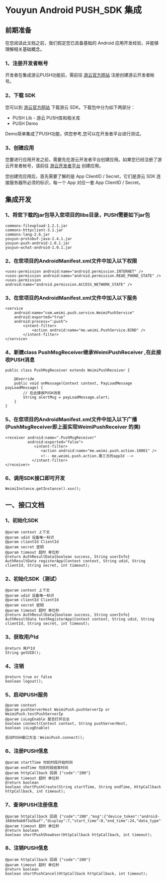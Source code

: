 # **Youyun Android PUSH_SDK 集成**

## 前期准备
在您阅读此文档之前，我们假定您已具备基础的 Android 应用开发经验，并能够理解相关基础概念。

### 1、注册开发者帐号
开发者在集成游云PUSH功能前，需前往 [游云官方网站](http://www.17youyun.com) 注册创建游云开发者帐号。

### 2、下载 SDK

您可以到 [游云官方网站](http://www.17youyun.com) 下载游云 SDK。下载包中分为如下两部分：

- PUSH Lib - 游云 PUSH库和相关库
- PUSH Demo 

 Demo简单集成了PUSH功能，供您参考,您可以在开发者平台进行测试。
 
### 3、创建应用

您要进行应用开发之前，需要先在游云开发者平台创建应用。如果您已经注册了游云开发者帐号，请前往 [游云开发者平台](http://www.17youyun.com) 创建应用。

您创建完应用后，首先需要了解的是 App ClientID / Secret，它们是游云 SDK 连接服务器所必须的标识，每一个 App 对应一套 App ClientID / Secret。

## 集成开发

### 1、将您下载的jar包导入您项目的libs目录，PUSH需要如下jar包

```
commons-fileupload-1.2.1.jar
commons-httpclient-3.1.jar
commons-lang-2.6.jar
youyun-protobuf-java-2.4.1.jar
youyun-push-android-1.0.1.jar
youyun-wchat-android-1.0.1.jar
```
### 2、在您项目的AndroidManifest.xml文件中加入以下权限

```
<uses-permission android:name="android.permission.INTERNET" />
<uses-permission android:name="android.permission.READ_PHONE_STATE" />
<uses-permission android:name="android.permission.ACCESS_NETWORK_STATE" />
```
### 3、在您项目的AndroidManifest.xml文件中加入以下服务

```
<service 
    android:name="com.weimi.push.service.WeimiPushService"
    android:exported="true"
    android:process=":push">
        <intent-filter>
            <action android:name="me.weimi.PushService.BIND" />
        </intent-filter>
</service>
```
### 4、新建class PushMsgReceiver继承WeimiPushReceiver ,在此接收PUSH消息

```
public class PushMsgReceiver extends WeimiPushReceiver {

	@Override
	public void onMessage(Context context, PayLoadMessage payLoadMessage) {
	    // 在此接收PUSH消息
	    String alertMsg = payLoadMessage.alert;
    }
}
```
### 5、在您项目的AndroidManifest.xml文件中加入以下广播(PushMsgReceiver即上面实现WeimiPushReceiver 的类)

```
<receiver android:name=".PushMsgReceiver"
          android:exported="false">
             <intent-filter>
                <action android:name="me.weimi.push.action.10001" />
                <!-- me.weimi.push.action.第三方的appId -->
            </intent-filter>
</receiver>
```

### 6、调用SDK接口即可开发

```
WeimiInstance.getInstance().xxx();
```
## 一、接口文档

### 1、初始化SDK

```
@param context 上下文
@param udid 设备唯一标识
@param clientId ClientId
@param secret 密钥
@param timeout 超时 单位秒
@return AuthResultData{boolean success, String userInfo} 
AuthResultData registerApp(Context context, String udid, String clientId, String secret, int timeout);
```
### 2、初始化SDK（测试）
```
@param context 上下文
@param udid 设备唯一标识
@param clientId ClientId
@param secret 密钥
@param timeout 超时 单位秒
@return AuthResultData{boolean success, String userInfo}
AuthResultData testRegisterApp(Context context, String udid, String clientId, String secret, int timeout);
```
### 3、获取用户Id

```
@return 用户Id
String getUID();
```
### 4、注销

```
@return true or false
boolean logout();
```
### 5、启动PUSH服务
```
@param context
@param pushServerHost WeimiPush.pushServerIp or WeimiPush.testPushServerIp
@param isLogEnable 是否打开日志
boolean connect(Context context, String pushServerHost,
boolean isLogEnable)

启动PUSH接口方法：WeimiPush.connect();
```
### 6、注册PUSH信息
```
@param startTime 勿扰时段开始时间
@param endTime 勿扰时段结束时间
@param httpCallback 回调 {"code":"200"}
@param timeout 超时 单位秒
@return boolean
boolean shortPushCreate(String startTime, String endTime, HttpCallback httpCallback, int timeout);
```
### 7、查询PUSH注册信息
```
@param httpCallback 回调 {"code":"200","msg":{"device_token":"android-168de9ab8f3a5baf","display":7,"start_time":0,"end_time":24,"data_type":63,"user_id":10001}}
@param timeout 超时 单位秒
@return boolean
boolean shortPushShowUser(HttpCallback httpCallback, int timeout);
```
### 8、注销PUSH信息
```
@param httpCallback 回调 {"code":"200"}
@param timeout 超时 单位秒
@return boolean
boolean shortPushCancel(HttpCallback httpCallback, int timeout);
```
